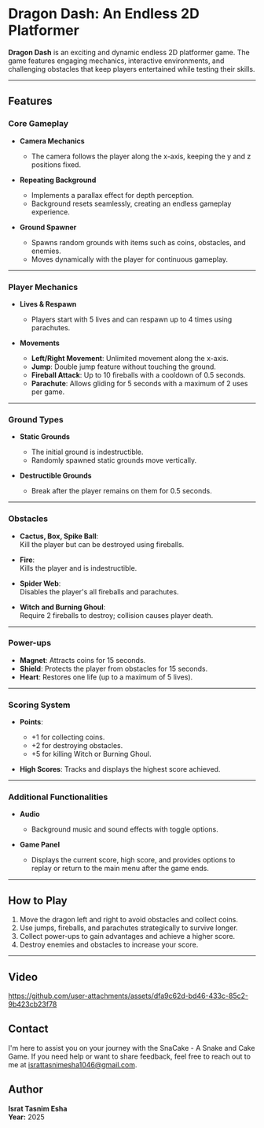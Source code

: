 # Dragon Dash: An Endless 2D Platformer  

**Dragon Dash** is an exciting and dynamic endless 2D platformer game. The game features engaging mechanics, interactive environments, and challenging obstacles that keep players entertained while testing their skills.

---

## Features

### Core Gameplay
- **Camera Mechanics**  
  - The camera follows the player along the x-axis, keeping the y and z positions fixed.  

- **Repeating Background**  
  - Implements a parallax effect for depth perception.  
  - Background resets seamlessly, creating an endless gameplay experience.  

- **Ground Spawner**  
  - Spawns random grounds with items such as coins, obstacles, and enemies.  
  - Moves dynamically with the player for continuous gameplay.  

---

### Player Mechanics
- **Lives & Respawn**  
  - Players start with 5 lives and can respawn up to 4 times using parachutes.  

- **Movements**  
  - **Left/Right Movement**: Unlimited movement along the x-axis.  
  - **Jump**: Double jump feature without touching the ground.  
  - **Fireball Attack**: Up to 10 fireballs with a cooldown of 0.5 seconds.  
  - **Parachute**: Allows gliding for 5 seconds with a maximum of 2 uses per game.  

---

### Ground Types
- **Static Grounds**  
  - The initial ground is indestructible.  
  - Randomly spawned static grounds move vertically.  

- **Destructible Grounds**  
  - Break after the player remains on them for 0.5 seconds.  

---

### Obstacles
- **Cactus, Box, Spike Ball**:  
  Kill the player but can be destroyed using fireballs.  

- **Fire**:  
  Kills the player and is indestructible.  

- **Spider Web**:  
  Disables the player's all fireballs and parachutes.  

- **Witch and Burning Ghoul**:  
  Require 2 fireballs to destroy; collision causes player death.  

---

### Power-ups
- **Magnet**: Attracts coins for 15 seconds.  
- **Shield**: Protects the player from obstacles for 15 seconds.  
- **Heart**: Restores one life (up to a maximum of 5 lives).  

---

### Scoring System
- **Points**:  
  - +1 for collecting coins.  
  - +2 for destroying obstacles.  
  - +5 for killing Witch or Burning Ghoul.  

- **High Scores**: Tracks and displays the highest score achieved.  

---

### Additional Functionalities
- **Audio**  
  - Background music and sound effects with toggle options.  

- **Game Panel**  
  - Displays the current score, high score, and provides options to replay or return to the main menu after the game ends.  

---

## How to Play
1. Move the dragon left and right to avoid obstacles and collect coins.  
2. Use jumps, fireballs, and parachutes strategically to survive longer.  
3. Collect power-ups to gain advantages and achieve a higher score.  
4. Destroy enemies and obstacles to increase your score.  

---

## Video

https://github.com/user-attachments/assets/dfa9c62d-bd46-433c-85c2-9b423cb23f78

## Contact

I'm here to assist you on your journey with the SnaCake - A Snake and Cake Game. If you need help or want to share feedback, feel free to reach out to me at [israttasnimesha1046@gmail.com](mailto:israttasnimesha1046@gmail.com).

## Author

**Israt Tasnim Esha**  
**Year:** 2025
